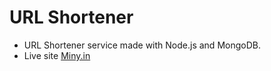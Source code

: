 # URL Shortener

- URL Shortener service made with Node.js and MongoDB.
- Live site [Miny.in](http://www.miny.com)
